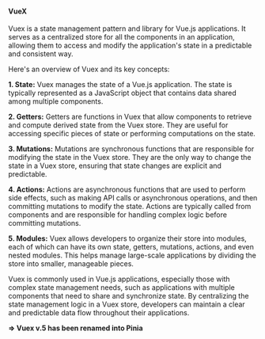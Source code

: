 <h4>VueX</h4>

Vuex is a state management pattern and library for Vue.js applications. It serves as a centralized store for all the components in an application, allowing them to access and modify the application's state in a predictable and consistent way.

Here's an overview of Vuex and its key concepts:

<b>1. State:</b> Vuex manages the state of a Vue.js application. The state is typically represented as a JavaScript object that contains data shared among multiple components.
  
<b>2. Getters:</b> Getters are functions in Vuex that allow components to retrieve and compute derived state from the Vuex store. They are useful for accessing specific pieces of state or performing computations on the state.

<b>3. Mutations:</b> Mutations are synchronous functions that are responsible for modifying the state in the Vuex store. They are the only way to change the state in a Vuex store, ensuring that state changes are explicit and predictable.

<b>4. Actions:</b> Actions are asynchronous functions that are used to perform side effects, such as making API calls or asynchronous operations, and then committing mutations to modify the state. Actions are typically called from components and are responsible for handling complex logic before committing mutations.
  
<b>5. Modules:</b> Vuex allows developers to organize their store into modules, each of which can have its own state, getters, mutations, actions, and even nested modules. This helps manage large-scale applications by dividing the store into smaller, manageable pieces.

Vuex is commonly used in Vue.js applications, especially those with complex state management needs, such as applications with multiple components that need to share and synchronize state. By centralizing the state management logic in a Vuex store, developers can maintain a clear and predictable data flow throughout their applications.


<b>=> Vuex v.5 has been renamed into Pinia</b>
